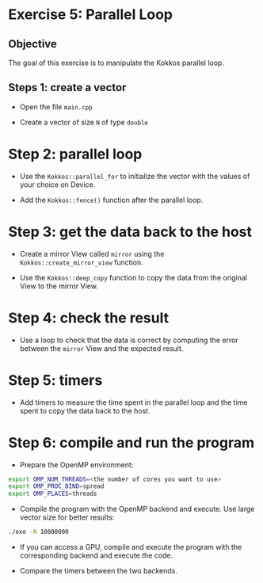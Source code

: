 # Exercise 5: Parallel Loop

## Objective

The goal of this exercise is to manipulate the Kokkos parallel loop.

## Steps 1: create a vector

- Open the file `main.cpp`

- Create a vector of size `N` of type `double`

# Step 2: parallel loop

- Use the `Kokkos::parallel_for` to initialize the vector with the values of your choice on Device.

- Add the `Kokkos::fence()` function after the parallel loop.

# Step 3: get the data back to the host

- Create a mirror View called `mirror` using the `Kokkos::create_mirror_view` function.

- Use the `Kokkos::deep_copy` function to copy the data from the original View to the mirror View.

# Step 4: check the result

- Use a loop to check that the data is correct by computing the error between the `mirror` View and the expected result.

# Step 5: timers

- Add timers to measure the time spent in the parallel loop and the time spent to copy the data back to the host.

# Step 6: compile and run the program

- Prepare the OpenMP environment:

```bash
export OMP_NUM_THREADS=<the number of cores you want to use>
export OMP_PROC_BIND=spread
export OMP_PLACES=threads
```

- Compile the program with the OpenMP backend and execute. Use large vector size for better results:

```bash
./exe -N 10000000
```

- If you can access a GPU, compile and execute the program with the corresponding backend and execute the code.

- Compare the timers between the two backends.